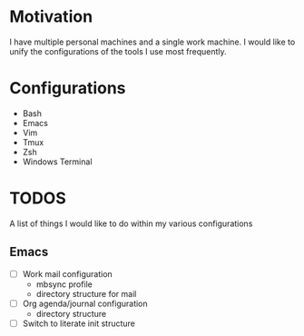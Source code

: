 # Motivation
I have multiple personal machines and a single work machine. I would like to unify the configurations of the tools I use most frequently.

# Configurations
- Bash
- Emacs
- Vim
- Tmux
- Zsh
- Windows Terminal

# TODOS
A list of things I would like to do within my various configurations
## Emacs
- [ ] Work mail configuration
    - mbsync profile
    - directory structure for mail
- [ ] Org agenda/journal configuration
    - directory structure
- [ ] Switch to literate init structure
